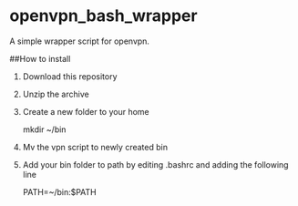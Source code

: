 # openvpn_bash_wrapper
A simple wrapper script for openvpn.

##How to install

1. Download this repository
2. Unzip the archive
3. Create a new folder to your home 
	
	mkdir ~/bin

4. Mv the vpn script to newly created bin
5. Add your bin folder to path by editing .bashrc and adding the following line
	
	PATH=~/bin:$PATH